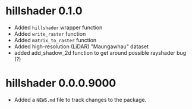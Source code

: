 <!-- NEWS.md is maintained by https://cynkra.github.io/fledge, do not edit -->

# hillshader 0.1.0

- Added `hillshader` wrapper function
- Added `write_raster` function
- Added `matrix_to_raster` function
- Added high-resolution (LiDAR) "Maungawhau" dataset
- added add_shadow_2d function to get around possible rayshader bug (?)


# hillshader 0.0.0.9000

* Added a `NEWS.md` file to track changes to the package.
